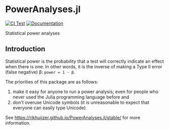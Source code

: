 # PowerAnalyses.jl

[![CI Test][ci-img]][ci-url]
[![Documentation][docs-img]][docs-url]

Statistical power analyses

## Introduction

Statistical power is the probability that a test will correctly indicate an effect when there is one.
In other words, it is the inverse of making a Type II error (false negative) β: `power = 1 - β`.

The priorities of this package are as follows:

1. make it easy for anyone to run a power analysis; even for people who never used the Julia programming language before and
1. don't overuse Unicode symbols (it is unreasonable to expect that everyone can easily type Unicode)

See <https://rikhuijzer.github.io/PowerAnalyses.jl/stable/> for more information.

[ci-img]: https://github.com/rikhuijzer/PowerAnalyses.jl/workflows/CI/badge.svg
[ci-url]: https://github.com/rikhuijzer/PowerAnalyses.jl/actions?query=workflow%3ACI+branch%3Amain

[docs-img]: https://img.shields.io/badge/Docs-stable-blue.svg
[docs-url]: https://rikhuijzer.github.io/PowerAnalyses.jl/stable/
